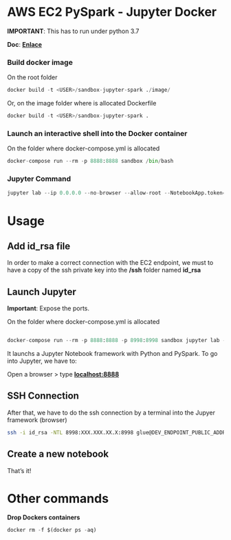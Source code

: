# AWS EC2 PySpark - Jupyter Docker

**IMPORTANT**: This has to run under python 3.7

**Doc**: **[Enlace](https://docs.aws.amazon.com/glue/latest/dg/release-notes.html)**

### **Build docker image**

On the root folder

```python
docker build -t <USER>/sandbox-jupyter-spark ./image/
```

Or, on the image folder where is allocated Dockerfile

```python
docker build -t <USER>/sandbox-jupyter-spark .
```

### **Launch an interactive shell into the Docker container**

On the folder where docker-compose.yml is allocated

```python
docker-compose run --rm -p 8888:8888 sandbox /bin/bash
```

### **Jupyter Command**

```python
jupyter lab --ip 0.0.0.0 --no-browser --allow-root --NotebookApp.token='' --NotebookApp.password=''
```

# Usage

## Add id_rsa file

In order to make a correct connection with the EC2 endpoint, we must to have a copy of the ssh private key into the **/ssh** folder named **id_rsa**

## Launch Jupyter

**Important**: Expose the ports.

On the folder where docker-compose.yml is allocated

```python

docker-compose run --rm -p 8888:8888 -p 8998:8998 sandbox jupyter lab --ip 0.0.0.0 --no-browser --allow-root --NotebookApp.token='' --NotebookApp.password=''
```

It launchs a Jupyter Notebook framework with Python and PySpark. To go into Jupyter, we have to:

Open a browser > type [**localhost:8888**](http://localhost:8888/)

## SSH Connection

After that, we have to do the ssh connection by a terminal into the Jupyer framework (browser)

```bash
ssh -i id_rsa -NTL 8998:XXX.XXX.XX.X:8998 glue@DEV_ENDPOINT_PUBLIC_ADDRESS
```

## Create a new notebook

That’s it!

# Other commands

**Drop Dockers containers**

```python
docker rm -f $(docker ps -aq)
```